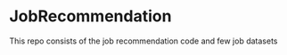 # JobRecommendation        
This repo consists of the job recommendation code and few job datasets     
 
